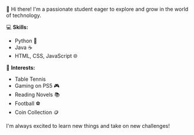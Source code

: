 👋 Hi there! I'm a passionate student eager to explore and grow in the world of technology.

💻 **Skills:**  
- Python 🐍  
- Java ☕  
- HTML, CSS, JavaScript 🌐

🏓 **Interests:**  
- Table Tennis  
- Gaming on PS5 🎮  
- Reading Novels 📚  
- Football ⚽  
- Coin Collection 🪙

I'm always excited to learn new things and take on new challenges!
